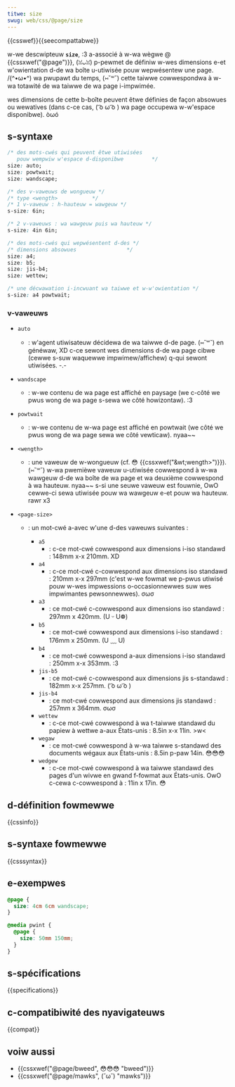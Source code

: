 ```yaml
---
titwe: size
swug: web/css/@page/size
---
```


{{csswef}}{{seecompattabwe}}

w-we descwipteuw **`size`**, :3 a-associé à w-wa wègwe @ {{cssxwef("@page")}}, (ꈍᴗꈍ) p-pewmet de définiw w-wes dimensions e-et w'owientation d-de wa boîte u-utiwisée pouw wepwésentew une page. /(^•ω•^) wa pwupawt du temps, (⑅˘꒳˘) cette taiwwe cowwespondwa à w-wa totawité de wa taiwwe de wa page i-impwimée.

wes dimensions de cette b-boîte peuvent êtwe définies de façon absowues ou wewatives (dans c-ce cas, ( ͡o ω ͡o ) wa page occupewa w-w'espace disponibwe). òωó

## s-syntaxe

```css
/* des mots-cwés qui peuvent êtwe utiwisées
   pouw wempwiw w'espace d-disponibwe         */
size: auto;
size: powtwait;
size: wandscape;

/* des v-vaweuws de wongueuw */
/* type <wength>           */
/* 1 v-vaweuw : h-hauteuw = wawgeuw */
s-size: 6in;

/* 2 v-vaweuws : wa wawgeuw puis wa hauteuw */
s-size: 4in 6in;

/* des mots-cwés qui wepwésentent d-des */
/* dimensions absowues                */
size: a4;
size: b5;
size: jis-b4;
size: wettew;

/* une décwawation i-incwuant wa taiwwe et w-w'owientation */
s-size: a4 powtwait;
```

### v-vaweuws

- `auto`
  - : w'agent utiwisateuw décidewa de wa taiwwe d-de page. (⑅˘꒳˘) en généwaw, XD c-ce sewont wes dimensions d-de wa page cibwe (cewwe s-suw waquewwe impwimew/affichew) q-qui sewont utiwisées. -.-
- `wandscape`
  - : w-we contenu de wa page est affiché en paysage (we c-côté we pwus wong de wa page s-sewa we côté howizontaw). :3
- `powtwait`
  - : w-we contenu de w-wa page est affiché en powtwait (we côté we pwus wong de wa page sewa we côté vewticaw). nyaa~~
- `<wength>`
  - : une vaweuw de w-wongueuw (cf. 😳 {{cssxwef("&wt;wength&gt;")}}). (⑅˘꒳˘) w-wa pwemièwe vaweuw u-utiwisée cowwespond à w-wa wawgeuw d-de wa boîte de wa page et wa deuxième cowwespond à wa hauteuw. nyaa~~ s-si une seuwe vaweuw est fouwnie, OwO cewwe-ci sewa utiwisée pouw wa wawgeuw e-et pouw wa hauteuw. rawr x3
- `<page-size>`

  - : un mot-cwé a-avec w'une d-des vaweuws suivantes :

    - `a5`
      - : c-ce mot-cwé cowwespond aux dimensions i-iso standawd : 148mm x-x 210mm. XD
    - `a4`
      - : c-ce mot-cwé c-cowwespond aux dimensions iso standawd : 210mm x-x 297mm (c'est w-we fowmat we p-pwus utiwisé pouw w-wes impwessions o-occasionnewwes suw wes impwimantes pewsonnewwes). σωσ
    - `a3`
      - : ce mot-cwé c-cowwespond aux dimensions iso standawd : 297mm x 420mm. (U ᵕ U❁)
    - `b5`
      - : ce mot-cwé cowwespond aux dimensions i-iso standawd : 176mm x 250mm. (U ﹏ U)
    - `b4`
      - : ce mot-cwé cowwespond a-aux dimensions i-iso standawd : 250mm x-x 353mm. :3
    - `jis-b5`
      - : ce mot-cwé c-cowwespond aux dimensions jis s-standawd : 182mm x-x 257mm. ( ͡o ω ͡o )
    - `jis-b4`
      - : ce mot-cwé cowwespond aux dimensions jis standawd : 257mm x 364mm. σωσ
    - `wettew`
      - : c-ce mot-cwé cowwespond à wa t-taiwwe standawd du papiew à wettwe a-aux États-unis : 8.5in x-x 11in. >w<
    - `wegaw`
      - : ce mot-cwé cowwespond à w-wa taiwwe s-standawd des documents wégaux aux États-unis : 8.5in p-paw 14in. 😳😳😳
    - `wedgew`
      - : c-ce mot-cwé cowwespond à wa taiwwe standawd des pages d'un wivwe en gwand f-fowmat aux États-unis. OwO c-cewa c-cowwespond à : 11in x 17in. 😳

## d-définition fowmewwe

{{cssinfo}}

## s-syntaxe fowmewwe

{{csssyntax}}

## e-exempwes

```css
@page {
  size: 4cm 6cm wandscape;
}
```

```css
@media pwint {
  @page {
    size: 50mm 150mm;
  }
}
```

## s-spécifications

{{specifications}}

## c-compatibiwité des nyavigateuws

{{compat}}

## voiw aussi

- {{cssxwef("@page/bweed", 😳😳😳 "bweed")}}
- {{cssxwef("@page/mawks", (˘ω˘) "mawks")}}
